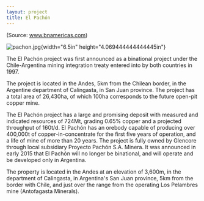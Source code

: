 ```yaml
---
layout: project
title: El Pachón
---
```


(Source: www.bnamericas.com)

![pachon.jpg](media/image01.jpg){width="6.5in"
height="4.069444444444445in"}

The El Pachón project was first announced as a binational project under
the Chile-Argentina mining integration treaty entered into by both
countries in 1997.

The project is located in the Andes, 5km from the Chilean border, in the
Argentine department of Calingasta, in San Juan province. The project
has a total area of 26,430ha, of which 100ha corresponds to the future
open-pit copper mine.

The El Pachón project has a large and promising deposit with measured
and indicated resources of 724Mt, grading 0.65% copper and a projected
throughput of 160t/d. El Pachón has an orebody capable of producing over
400,000t of copper-in-concentrate for the first five years of operation,
and a life of mine of more than 20 years. The project is fully owned by
Glencore through local subsidiary Proyecto Pachón S.A. Minera. It was
announced in early 2015 that El Pachón will no longer be binational, and
will operate and be developed only in Argentina.

The property is located in the Andes at an elevation of 3,600m, in the
department of Calingasta, in Argentina's San Juan province, 5km from the
border with Chile, and just over the range from the operating Los
Pelambres mine (Antofagasta Minerals).
